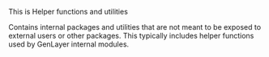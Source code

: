 This is Helper functions and utilities

Contains internal packages and utilities that are not meant to be exposed to external users or other packages. This typically includes helper functions used by GenLayer internal modules.